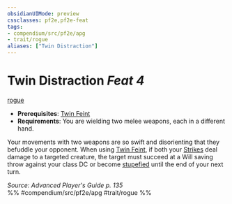 ```yaml
---
obsidianUIMode: preview
cssclasses: pf2e,pf2e-feat
tags:
- compendium/src/pf2e/apg
- trait/rogue
aliases: ["Twin Distraction"]
---
```

# Twin Distraction  *Feat 4*  
[rogue](rules/traits/rogue.md "Rogue Class Trait")  

- **Prerequisites**: [Twin Feint](compendium/feats/twin-feint.md)
- **Requirements**: You are wielding two melee weapons, each in a different hand.

Your movements with two weapons are so swift and disorienting that they befuddle your opponent. When using [Twin Feint](compendium/feats/twin-feint.md), if both your [Strikes](rules/actions/strike.md) deal damage to a targeted creature, the target must succeed at a Will saving throw against your class DC or become [stupefied](rules/conditions.md#Stupefied) until the end of your next turn.

*Source: Advanced Player's Guide p. 135*  
%% #compendium/src/pf2e/apg #trait/rogue %%